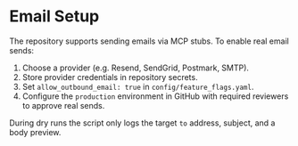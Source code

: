# Email Setup

The repository supports sending emails via MCP stubs. To enable real email sends:

1. Choose a provider (e.g. Resend, SendGrid, Postmark, SMTP).
2. Store provider credentials in repository secrets.
3. Set `allow_outbound_email: true` in `config/feature_flags.yaml`.
4. Configure the `production` environment in GitHub with required reviewers to approve real sends.

During dry runs the script only logs the target `to` address, subject, and a body preview.
